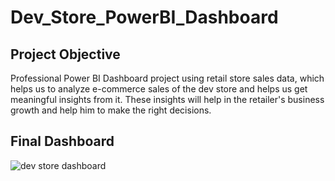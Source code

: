 # Dev_Store_PowerBI_Dashboard
## Project Objective
Professional Power BI Dashboard project using retail store sales data, which helps us to analyze e-commerce sales of the dev store and helps us get meaningful insights from it. These insights will help in the retailer's business growth and help him to make the right decisions.

## Final Dashboard
![dev store dashboard](https://github.com/user-attachments/assets/d33ee1d7-61f7-4416-a373-9a6c4cf5f9df)

